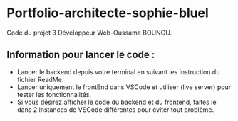 # Portfolio-architecte-sophie-bluel
Code du projet 3 Développeur Web-Oussama BOUNOU.

## Information pour lancer le code :
- Lancer le backend depuis votre terminal en suivant les instruction du fichier ReadMe.
- Lancer uniquement le frontEnd dans VSCode et utiliser (live server) pour tester les fonctionnalités.
- Si vous désirez afficher le code du backend et du frontend, faites le dans 2 instances de VSCode différentes pour éviter tout problème.
